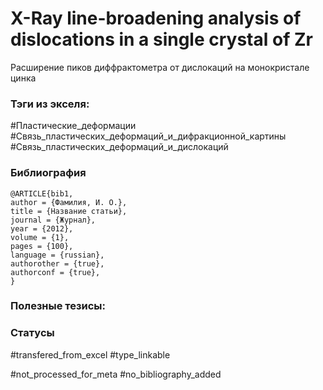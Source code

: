 # X-Ray line-broadening analysis of dislocations in a single crystal of Zr
 
Расширение пиков диффрактометра от дислокаций на монокристале цинка

### Тэги из экселя:
#Пластические_деформации 
#Связь_пластических_деформаций_и_дифракционной_картины 
#Связь_пластических_деформаций_и_дислокаций 

### Библиография
```
@ARTICLE{bib1,
author = {Фамилия, И. О.},
title = {Название статьи},
journal = {Журнал},
year = {2012},
volume = {1},
pages = {100},
language = {russian},
authorother = {true},
authorconf = {true},
}
```

### Полезные тезисы:

### Статусы
#transfered_from_excel 
#type_linkable 

#not_processed_for_meta
#no_bibliography_added